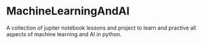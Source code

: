 # MachineLearningAndAI
A collection of jupiter notebook lessons and project to learn and practive all aspects of machine learning and AI in python.
